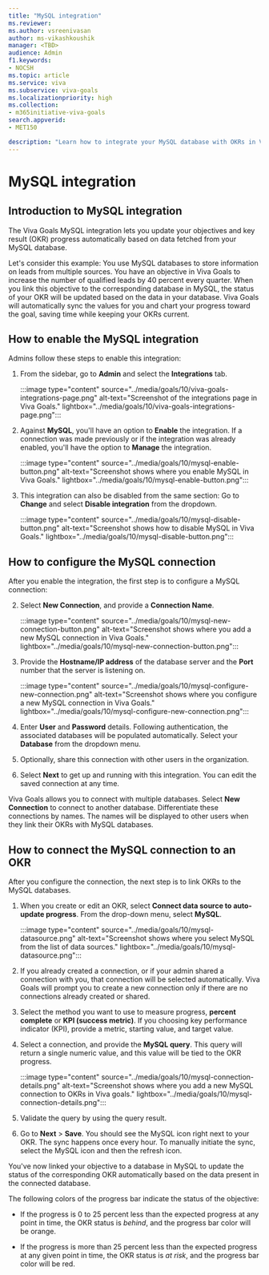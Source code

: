 ```yaml
---
title: "MySQL integration"
ms.reviewer: 
ms.author: vsreenivasan
author: ms-vikashkoushik
manager: <TBD>
audience: Admin
f1.keywords:
- NOCSH
ms.topic: article
ms.service: viva
ms.subservice: viva-goals
ms.localizationpriority: high
ms.collection:  
- m365initiative-viva-goals
search.appverid:
- MET150

description: "Learn how to integrate your MySQL database with OKRs in Viva Goals."
---
```


# MySQL integration

## Introduction to MySQL integration

The Viva Goals MySQL integration lets you update your objectives and key result (OKR) progress automatically based on data fetched from your MySQL database. 

Let's consider this example: You use MySQL databases to store information on leads from multiple sources. You have an objective in Viva Goals to increase the number of qualified leads by 40 percent every quarter. When you link this objective to the corresponding database in MySQL, the status of your OKR will be updated based on the data in your database. Viva Goals will automatically sync the values for you and chart your progress toward the goal, saving time while keeping your OKRs current.

## How to enable the MySQL integration

Admins follow these steps to enable this integration:

1. From the sidebar, go to **Admin** and select the **Integrations** tab.
  
    :::image type="content" source="../media/goals/10/viva-goals-integrations-page.png" alt-text="Screenshot of the integrations page in Viva Goals." lightbox="../media/goals/10/viva-goals-integrations-page.png":::

2. Against **MySQL**, you'll have an option to **Enable** the integration. If a connection was made previously or if the integration was already enabled, you'll have the option to **Manage** the  integration.
  
    :::image type="content" source="../media/goals/10/mysql-enable-button.png" alt-text="Screenshot shows where you enable MySQL in Viva Goals." lightbox="../media/goals/10/mysql-enable-button.png":::

3. This integration can also be disabled from the same section: Go to **Change** and select **Disable integration** from the dropdown.
  
    :::image type="content" source="../media/goals/10/mysql-disable-button.png" alt-text="Screenshot shows how to disable MySQL in Viva Goals." lightbox="../media/goals/10/mysql-disable-button.png":::

## How to configure the MySQL connection

After you enable the integration, the first step is to configure a MySQL connection:

2. Select **New Connection**, and provide a **Connection Name**.
  
    :::image type="content" source="../media/goals/10/mysql-new-connection-button.png" alt-text="Screenshot shows where you add a new MySQL connection in Viva Goals." lightbox="../media/goals/10/mysql-new-connection-button.png"::: 

3. Provide the **Hostname/IP address** of the database server and the **Port** number that the server is listening on.
  
    :::image type="content" source="../media/goals/10/mysql-configure-new-connection.png" alt-text="Screenshot shows where you configure a new MySQL connection in Viva Goals." lightbox="../media/goals/10/mysql-configure-new-connection.png":::

4. Enter **User** and **Password** details. Following authentication, the associated databases will be populated automatically. Select your **Database** from the dropdown menu.

1. Optionally, share this connection with other users in the organization. 

1. Select **Next** to get up and running with this integration. You can edit the saved connection at any time.

Viva Goals allows you to connect with multiple databases. Select **New Connection** to connect to another database. Differentiate these connections by names. The names will be displayed to other users when they link their OKRs with MySQL databases.

## How to connect the MySQL connection to an OKR

After you configure the connection, the next step is to link OKRs to the MySQL databases.

1. When you create or edit an OKR, select **Connect data source to auto-update progress**. From the drop-down menu, select **MySQL**.
  
    :::image type="content" source="../media/goals/10/mysql-datasource.png" alt-text="Screenshot shows where you select MySQL from the list of data sources." lightbox="../media/goals/10/mysql-datasource.png":::

2. If you already created a connection, or if your admin shared a connection with you, that connection will be selected automatically. Viva Goals will prompt you to create a new connection only if there are no connections already created or shared.

3. Select the method you want to use to measure progress, **percent complete** or **KPI (success metric)**. If you choosing key performance indicator (KPI), provide a metric, starting value, and target value.

4. Select a connection, and provide the **MySQL query**. This query will return a single numeric value, and this value will be tied to the OKR progress.
  
    :::image type="content" source="../media/goals/10/mysql-connection-details.png" alt-text="Screenshot shows where you add a new MySQL connection to OKRs in Viva goals." lightbox="../media/goals/10/mysql-connection-details.png":::

5. Validate the query by using the query result.

6. Go to **Next** > **Save**. You should see the MySQL icon right next to your OKR. The sync happens once every hour. To manually initiate the sync,  select the MySQL icon and then the refresh icon.

You've now linked your objective to a database in MySQL to update the status of the corresponding OKR automatically based on the data present in the connected database.

The following colors of the progress bar indicate the status of the objective:

- If the progress is 0 to 25 percent less than the expected progress at any point in time, the OKR status is *behind*, and the progress bar color will be orange.

- If the progress is more than 25 percent less than the expected progress at any given point in time, the OKR status is *at risk*, and the progress bar color will be red.
